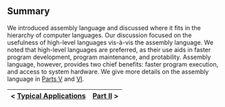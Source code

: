 ## Summary

We introduced assembly language and discussed where it fits in the hierarchy of computer languages. Our discussion focused on the usefulness of high-level languages vis-à-vis the assembly language. We noted that high-level languages are preferred, as their use aids in faster program development, program maintenance, and protability. Assembly language, however, provides two chief benefits: faster program execution, and access to system hardware. We give more details on the assembly language in [Parts V]() and [VI]().

| < [Typical Applications](https://github.com/romuro-pauliv/Introduction-to-Assembly/blob/main/Part%20I%20-%20Overview/a6%20-%20Typical%20Applications.md) | [Part II](https://github.com/romuro-pauliv/Introduction-to-Assembly/blob/main/Part%20II%20-%20Computer%20Organization/a1%20-%20Digital%20Logic%20Circuits.md) > |
| -|-|